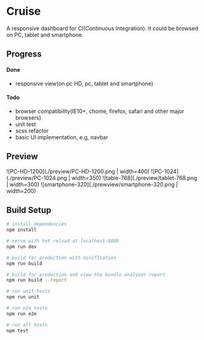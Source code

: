 # Cruise
A responsive dashboard for CI(Continuous Integration). It could be browsed on PC, tablet and smartphone.

## Progress
#### Done
- responsive view(on pc HD, pc, tablet and smartphone)

#### Todo
- browser compatibility(IE10+, chome, firefox, safari and other major browsers)
- unit test
- scss refactor
- basic UI implementation, e.g, navbar

## Preview
![PC-HD-1200](./preview/PC-HD-1200.png | width=400)
![PC-1024](./preview/PC-1024.png | width=350)
![table-768](./preview/tablet-768.png | width=300)
![smartphone-320](./prewview/smartphone-320.png | width=200)

## Build Setup

``` bash
# install dependencies
npm install

# serve with hot reload at localhost:8080
npm run dev

# build for production with minification
npm run build

# build for production and view the bundle analyzer report
npm run build --report

# run unit tests
npm run unit

# run e2e tests
npm run e2e

# run all tests
npm test
```
